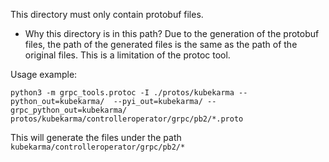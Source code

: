 This directory must only contain protobuf files.


- Why this directory is in this path?
Due to the generation of the protobuf files, the path of the generated files is the same as the path of the original files. This is a limitation of the protoc tool.


Usage example:
```shell
python3 -m grpc_tools.protoc -I ./protos/kubekarma --python_out=kubekarma/  --pyi_out=kubekarma/ --grpc_python_out=kubekarma/ protos/kubekarma/controlleroperator/grpc/pb2/*.proto
```

This will generate the files under the path `kubekarma/controlleroperator/grpc/pb2/*`